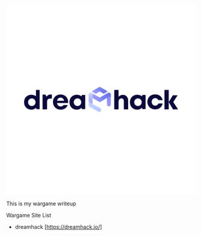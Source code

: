 <p align="center">
<img src="dreamhack_logo.png"/>
</p>

This is my wargame writeup 

Wargame Site List

* dreamhack [https://dreamhack.io/]
